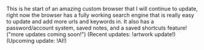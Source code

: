 This is he start of an amazing custom browser that I will continue to update, right now the browser has a fully working search engine that is really easy to update and add more urls and keywords in. It also has a password/account system, saved notes, and a saved shortcuts feature!
("more updates coming soon!")
(Recent updates: !artwork update!) 
(Upcoming update: !AI!) 

